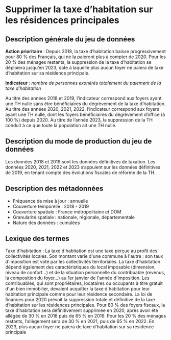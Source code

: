 # Supprimer la taxe d’habitation sur les résidences principales
## Description générale du jeu de données 
**Action prioritaire** : Depuis 2018, la taxe d’habitation baisse progressivement pour 80 % des Français, qui ne la paieront plus à compter de 2020. Pour les 20 % des ménages restants, la suppression de la taxe d’habitation se déploiera jusqu’en 2023, date à laquelle plus aucun foyer ne paiera de taxe d’habitation sur sa résidence principale. 

**Indicateur** : *nombre de personnes exonérés totalement du paiement de la taxe d’habitation*

Au titre des années 2018 et 2019, l’indicateur correspond aux foyers ayant une TH nulle sans être bénéficiaires du dégrèvement de la taxe d’habitation.
Au titre des années 2020, 2021, 2022, l’indicateur correspond aux foyers ayant une TH nulle, dont les foyers bénéficiaires du dégrèvement d’office (à 100 %) depuis 2020.
Au titre de l’année 2023, la suppression de la TH conduit à ce que toute la population ait une TH nulle.

## Description du mode de production du jeu de données 
Les données 2018 et 2019 sont les données définitives de taxation.
Les données 2020, 2021, 2022 et 2023 s’appuient sur les données définitives de 2019, en tenant compte des évolutions fiscales de réforme de la TH. 

## Description des métadonnées 

-	Fréquence de mise à jour : annuelle
-	Couverture temporelle : 2018 - 2019
-	Couverture spatiale : France métropolitaine et DOM
-	Granularité spatiale : nationale, régionale, départementale
-	Nature des données : cumulées

## Lexique des termes 
Taxe d’habitation : La taxe d'habitation est une taxe perçue au profit des collectivités locales. Son montant varie d'une commune à l'autre : son taux d'imposition est voté par les collectivités territoriales. La taxe d'habitation dépend également des caractéristiques du local imposable (dimension, niveau de confort...) et de la situation personnelle du contribuable  (revenus, la composition du foyer...) au 1er janvier de l'année d'imposition. Les contribuables, qui sont propriétaires, locataires ou occupants à titre gratuit d'un bien immobilier, devaient acquitter la taxe d'habitation pour leur habitation principale comme pour leur résidence secondaire. La loi de finances pour 2020 prévoit la suppression totale et définitive de la taxe d’habitation sur les résidences principales. Pour 80 % des foyers fiscaux, la taxe d’habitation sera définitivement supprimée en 2020, après avoir été allégée de 30 % en 2018 puis de 65 % en 2019. Pour les 20 % des ménages restants, l’allègement sera de 30 % en 2021, puis de 65 % en 2022. En 2023, plus aucun foyer ne paiera de taxe d’habitation sur sa résidence principale